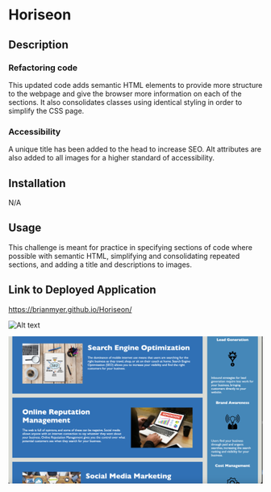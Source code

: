 # Horiseon

## Description 

### Refactoring code

 This updated code adds semantic HTML elements to provide more structure to the webpage and give the browser more information on each of the sections. It also consolidates classes using identical styling in order to simplify the CSS page.

 ### Accessibility

 A unique title has been added to the head to increase SEO. Alt attributes are also added to all images for a higher standard of accessibility.

 ## Installation

 N/A

 ## Usage

 This challenge is meant for practice in specifying sections of code where possible with semantic HTML, simplifying and consolidating repeated sections, and adding a title and descriptions to images.

 ## Link to Deployed Application

 https://brianmyer.github.io/Horiseon/

![Alt text](<assets/images/Screenshot 2023-07-20 at 3.54.04 PM.png>)

![Alt text](<assets/images/Screenshot 2023-07-20 at 3.54.20 PM.png>)